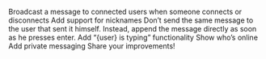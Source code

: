 Broadcast a message to connected users when someone connects or disconnects
Add support for nicknames
Don’t send the same message to the user that sent it himself. Instead, append the message directly as soon as he presses enter.
Add “{user} is typing” functionality
Show who’s online
Add private messaging
Share your improvements!